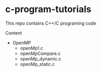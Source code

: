 # c-program-tutorials
<p> This repo contains C++/C programing code
<summary>Content</summary>

- OpenMP
  - openMp1.c
  - openMpCompare.c
  - openMp_dynamic.c
  - openMp_static.c

